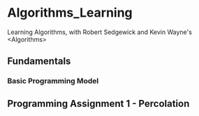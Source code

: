 # Algorithms_Learning
Learning Algorithms, with Robert Sedgewick and Kevin Wayne's &lt;Algorithms>

## Fundamentals
### Basic Programming Model


## Programming Assignment 1 - Percolation

